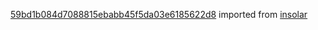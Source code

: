 [59bd1b084d7088815ebabb45f5da03e6185622d8](https://github.com/insolar/insolar/commit/59bd1b084d7088815ebabb45f5da03e6185622d8) imported from [insolar](https://github.com/insolar/insolar)
